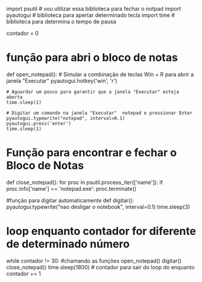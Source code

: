 import psutil # vou utilizar essa biblioteca para fechar o notpad 
import pyautogui # biblioteca para apertar determinado tecla
import time # biblioteca para determina o tempo de pausa 

contador = 0

# função para abri o bloco de notas
def open_notepad():
    # Simular a combinação de teclas Win + R para abrir a janela "Executar"
    pyautogui.hotkey('win', 'r')
   
    # Aguardar um pouco para garantir que a janela "Executar" esteja aberta
    time.sleep(1)
    
    # Digitar um comando na janela "Executar"  notepad e pressionar Enter
    pyautogui.typewrite("notepad", interval=0.1)
    pyautogui.press('enter')
    time.sleep(1)
    
# Função para encontrar e fechar o Bloco de Notas
def close_notepad():
    for proc in psutil.process_iter(['name']):
        if proc.info['name'] == 'notepad.exe':
            proc.terminate()

#função para digitar automaticamente
def digitar(): 
    pyautogui.typewrite("nao desligar o notebook", interval=0.1)
    time.sleep(3)
    
# loop enquanto contador for diferente de determinado número             
while contador != 30:
    #chamando as funções
    open_notepad()
    digitar()
    close_notepad()
    time.sleep(1800)
    # contador para sair do loop do enquanto
    contador += 1
